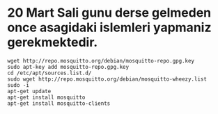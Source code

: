 # 20 Mart Sali gunu derse gelmeden once asagidaki islemleri yapmaniz gerekmektedir.

```
wget http://repo.mosquitto.org/debian/mosquitto-repo.gpg.key
sudo apt-key add mosquitto-repo.gpg.key 
cd /etc/apt/sources.list.d/
sudo wget http://repo.mosquitto.org/debian/mosquitto-wheezy.list
sudo -i 
apt-get update 
apt-get install mosquitto 
apt-get install mosquitto-clients
```
